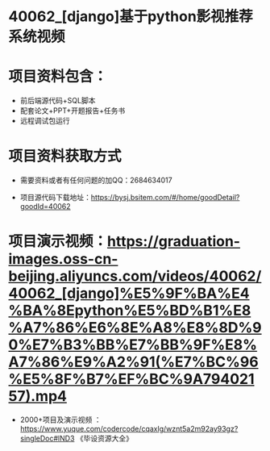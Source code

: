  #  40062_[django]基于python影视推荐系统视频
 
 #  项目资料包含：
 *  前后端源代码+SQL脚本
 *  配套论文+PPT+开题报告+任务书
 *  远程调试包运行

 #  项目资料获取方式
 *  需要资料或者有任何问题的加QQ：2684634017

 *  项目源代码下载地址：https://bysj.bsitem.com/#/home/goodDetail?goodId=40062
   
 #  项目演示视频：https://graduation-images.oss-cn-beijing.aliyuncs.com/videos/40062/40062_[django]%E5%9F%BA%E4%BA%8Epython%E5%BD%B1%E8%A7%86%E6%8E%A8%E8%8D%90%E7%B3%BB%E7%BB%9F%E8%A7%86%E9%A2%91(%E7%BC%96%E5%8F%B7%EF%BC%9A79402157).mp4
          
 *  2000+项目及演示视频 ：https://www.yuque.com/codercode/cqaxlg/wznt5a2m92ay93gz?singleDoc#lND3 《毕设资源大全》
   
